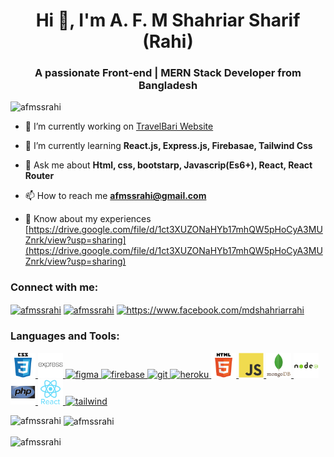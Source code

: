 <h1 align="center">Hi 👋, I'm A. F. M Shahriar Sharif (Rahi)</h1>
<h3 align="center">A passionate Front-end | MERN Stack Developer from Bangladesh</h3>

<p align="left"> <img src="https://komarev.com/ghpvc/?username=afmssrahi&label=Profile%20views&color=0e75b6&style=flat" alt="afmssrahi" /> </p>

- 🔭 I’m currently working on [TravelBari Website](https://travel-bari.web.app/)

- 🌱 I’m currently learning **React.js, Express.js, Firebasae, Tailwind Css**

- 💬 Ask me about **Html, css, bootstarp, Javascrip(Es6+), React, React Router**

- 📫 How to reach me **afmssrahi@gmail.com**

- 📄 Know about my experiences [https://drive.google.com/file/d/1ct3XUZONaHYb17mhQW5pHoCyA3MUZnrk/view?usp=sharing](https://drive.google.com/file/d/1ct3XUZONaHYb17mhQW5pHoCyA3MUZnrk/view?usp=sharing)

<h3 align="left">Connect with me:</h3>
<p align="left">
<a href="https://linkedin.com/in/afmssrahi" target="blank"><img align="center" src="https://raw.githubusercontent.com/rahuldkjain/github-profile-readme-generator/master/src/images/icons/Social/linked-in-alt.svg" alt="afmssrahi" height="30" width="40" /></a>
<a href="https://codesandbox.com/afmssrahi" target="blank"><img align="center" src="https://raw.githubusercontent.com/rahuldkjain/github-profile-readme-generator/master/src/images/icons/Social/codesandbox.svg" alt="afmssrahi" height="30" width="40" /></a>
<a href="https://fb.com/https://www.facebook.com/mdshahriarrahi" target="blank"><img align="center" src="https://raw.githubusercontent.com/rahuldkjain/github-profile-readme-generator/master/src/images/icons/Social/facebook.svg" alt="https://www.facebook.com/mdshahriarrahi" height="30" width="40" /></a>
</p>

<h3 align="left">Languages and Tools:</h3>
<p align="left"> <a href="https://www.w3schools.com/css/" target="_blank" rel="noreferrer"> <img src="https://raw.githubusercontent.com/devicons/devicon/master/icons/css3/css3-original-wordmark.svg" alt="css3" width="40" height="40"/> </a> <a href="https://expressjs.com" target="_blank" rel="noreferrer"> <img src="https://raw.githubusercontent.com/devicons/devicon/master/icons/express/express-original-wordmark.svg" alt="express" width="40" height="40"/> </a> <a href="https://www.figma.com/" target="_blank" rel="noreferrer"> <img src="https://www.vectorlogo.zone/logos/figma/figma-icon.svg" alt="figma" width="40" height="40"/> </a> <a href="https://firebase.google.com/" target="_blank" rel="noreferrer"> <img src="https://www.vectorlogo.zone/logos/firebase/firebase-icon.svg" alt="firebase" width="40" height="40"/> </a> <a href="https://git-scm.com/" target="_blank" rel="noreferrer"> <img src="https://www.vectorlogo.zone/logos/git-scm/git-scm-icon.svg" alt="git" width="40" height="40"/> </a> <a href="https://heroku.com" target="_blank" rel="noreferrer"> <img src="https://www.vectorlogo.zone/logos/heroku/heroku-icon.svg" alt="heroku" width="40" height="40"/> </a> <a href="https://www.w3.org/html/" target="_blank" rel="noreferrer"> <img src="https://raw.githubusercontent.com/devicons/devicon/master/icons/html5/html5-original-wordmark.svg" alt="html5" width="40" height="40"/> </a> <a href="https://developer.mozilla.org/en-US/docs/Web/JavaScript" target="_blank" rel="noreferrer"> <img src="https://raw.githubusercontent.com/devicons/devicon/master/icons/javascript/javascript-original.svg" alt="javascript" width="40" height="40"/> </a> <a href="https://www.mongodb.com/" target="_blank" rel="noreferrer"> <img src="https://raw.githubusercontent.com/devicons/devicon/master/icons/mongodb/mongodb-original-wordmark.svg" alt="mongodb" width="40" height="40"/> </a> <a href="https://nodejs.org" target="_blank" rel="noreferrer"> <img src="https://raw.githubusercontent.com/devicons/devicon/master/icons/nodejs/nodejs-original-wordmark.svg" alt="nodejs" width="40" height="40"/> </a> <a href="https://www.php.net" target="_blank" rel="noreferrer"> <img src="https://raw.githubusercontent.com/devicons/devicon/master/icons/php/php-original.svg" alt="php" width="40" height="40"/> </a> <a href="https://reactjs.org/" target="_blank" rel="noreferrer"> <img src="https://raw.githubusercontent.com/devicons/devicon/master/icons/react/react-original-wordmark.svg" alt="react" width="40" height="40"/> </a> <a href="https://tailwindcss.com/" target="_blank" rel="noreferrer"> <img src="https://www.vectorlogo.zone/logos/tailwindcss/tailwindcss-icon.svg" alt="tailwind" width="40" height="40"/> </a> </p>

<p><img align="left" src="https://github-readme-stats.vercel.app/api/top-langs?username=afmssrahi&show_icons=true&locale=en&layout=compact" alt="afmssrahi" /></p>

<p>&nbsp;<img align="center" src="https://github-readme-stats.vercel.app/api?username=afmssrahi&show_icons=true&locale=en" alt="afmssrahi" /></p>

<p><img align="center" src="https://github-readme-streak-stats.herokuapp.com/?user=afmssrahi&" alt="afmssrahi" /></p>

